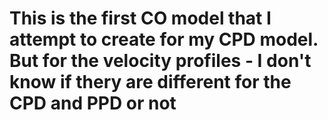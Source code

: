 # This is the first CO model that I attempt to create for my CPD model. But for the velocity profiles - I don't know if thery are different for the CPD and PPD or not
